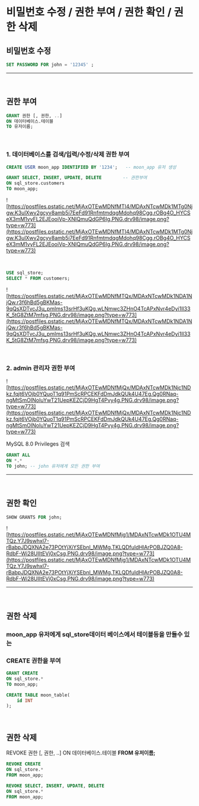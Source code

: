 # 비밀번호 수정 / 권한 부여 / 권한 확인 / 권한 삭제

## **비밀번호 수정**

```sql
SET PASSWORD FOR john = '12345' ;
```

---

<br>

## **권한 부여**

```sql
GRANT 권한 [, 권한, ..]
ON 데이터베이스.테이블
TO 유저이름;
```

<br>

### **1. 데이터베이스를 검색/입력/수정/삭제 권한 부여**

```sql
CREATE USER moon_app IDENTIFIED BY '1234';   -- moon_app 유저 생성

GRANT SELECT, INSERT, UPDATE, DELETE        -- 권한부여
ON sql_store.customers
TO moon_app;
```

![https://postfiles.pstatic.net/MjAxOTEwMDNfMTI4/MDAxNTcwMDk1MTg0Njgw.K3ulXwv2gcyv8amb5i7EeFd91RnfmtmdqgMdohq98Cgg.rOBg4O_HYCSeX3mM1vyFL2EJEooiVp-XNIQmuQdGP6Ig.PNG.drv98/image.png?type=w773](https://postfiles.pstatic.net/MjAxOTEwMDNfMTI4/MDAxNTcwMDk1MTg0Njgw.K3ulXwv2gcyv8amb5i7EeFd91RnfmtmdqgMdohq98Cgg.rOBg4O_HYCSeX3mM1vyFL2EJEooiVp-XNIQmuQdGP6Ig.PNG.drv98/image.png?type=w773)

<br>

```sql
USE sql_store;
SELECT * FROM customers;
```

![https://postfiles.pstatic.net/MjAxOTEwMDNfMTQx/MDAxNTcwMDk1NDA1NjQw.r3f6hBd5gBKMas-9qQsXDTvcJ3u_pmIms13srHf3uKQg.wLNmwc3ZHnO4TcAPxNvr4eDyi1Il33K_5tG8ZtM7mfsg.PNG.drv98/image.png?type=w773](https://postfiles.pstatic.net/MjAxOTEwMDNfMTQx/MDAxNTcwMDk1NDA1NjQw.r3f6hBd5gBKMas-9qQsXDTvcJ3u_pmIms13srHf3uKQg.wLNmwc3ZHnO4TcAPxNvr4eDyi1Il33K_5tG8ZtM7mfsg.PNG.drv98/image.png?type=w773)

<br> 

### **2. admin 관리자 권한 부여**

![https://postfiles.pstatic.net/MjAxOTEwMDNfMjQx/MDAxNTcwMDk1Njc1NDkz.fqjt6VOjb0YQuoT1q91PmScRPCEKFdDmJdkQUk4U47Eg.Qg0RNaq-ngMtSmOINoIuYwT21UepKEZCjD9HgT4Pvy4g.PNG.drv98/image.png?type=w773](https://postfiles.pstatic.net/MjAxOTEwMDNfMjQx/MDAxNTcwMDk1Njc1NDkz.fqjt6VOjb0YQuoT1q91PmScRPCEKFdDmJdkQUk4U47Eg.Qg0RNaq-ngMtSmOINoIuYwT21UepKEZCjD9HgT4Pvy4g.PNG.drv98/image.png?type=w773)

MySQL 8.0 Privileges 검색

```sql
GRANT ALL
ON *.*
TO john; -- john 유저에게 모든 권한 부여
```


---

<br>

## **권한 확인**


```sql
SHOW GRANTS FOR john;
```

![https://postfiles.pstatic.net/MjAxOTEwMDNfMjg1/MDAxNTcwMDk1OTU4MTQz.Y7J9swhxl7-rBabpJDQXNA2e73POtYjXiYSEbnl_MWMg.TKLQDfuIdHlArPOBJZQ0A8-RdbF-Wi28UIItEVj0xCsg.PNG.drv98/image.png?type=w773](https://postfiles.pstatic.net/MjAxOTEwMDNfMjg1/MDAxNTcwMDk1OTU4MTQz.Y7J9swhxl7-rBabpJDQXNA2e73POtYjXiYSEbnl_MWMg.TKLQDfuIdHlArPOBJZQ0A8-RdbF-Wi28UIItEVj0xCsg.PNG.drv98/image.png?type=w773)

---

<br>

## **권한 삭제**

### moon_app 유저에게 sql_store데이터 베이스에서 테이블등을 만들수 있는

### CREATE 권한을 부여

```sql
GRANT CREATE
ON sql_store.*
TO moon_app;
```

```sql
CREATE TABLE moon_table(
	id INT
);
```

<br>

## **권한 삭제**

REVOKE 권한 [, 권한, ..]
ON 데이터베이스.테이블
**FROM 유저이름;**

```sql
REVOKE CREATE
ON sql_store.*
FROM moon_app;
```

```sql
REVOKE SELECT, INSERT, UPDATE, DELETE
ON sql_store.*
FROM moon_app;
```
